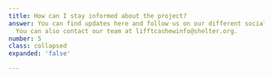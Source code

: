 ```yaml
---
title: How can I stay informed about the project?
answer: You can find updates here and follow us on our different social media platforms.
  You can also contact our team at lifftcashewinfo@shelter.org.
number: 5
class: collapsed
expanded: 'false'

---
```

